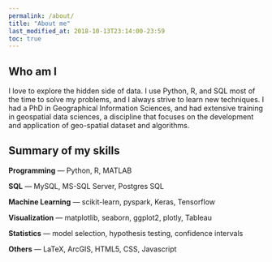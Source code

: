 ```yaml
---
permalink: /about/
title: "About me"
last_modified_at: 2018-10-13T23:14:00-23:59
toc: true
---
```


## Who am I

I love to explore the hidden side of data. I use Python, R, and SQL most of the time to solve my problems, and I always strive to learn new techniques. I had a PhD in Geographical Information Sciences, and had extensive training in geospatial data sciences, a discipline that focuses on the development and application of geo-spatial dataset and algorithms. 

## Summary of my skills

**Programming** &mdash; Python, R, MATLAB

**SQL** &mdash; MySQL, MS-SQL Server, Postgres SQL

**Machine Learning** &mdash; scikit-learn, pyspark, Keras, Tensorflow

**Visualization** &mdash; matplotlib, seaborn, ggplot2, plotly, Tableau

**Statistics** &mdash; model selection, hypothesis testing, confidence intervals

**Others** &mdash; LaTeX, ArcGIS, HTML5, CSS, Javascript